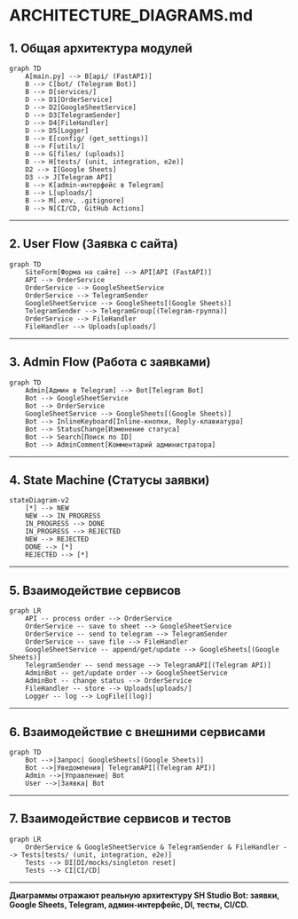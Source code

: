# ARCHITECTURE_DIAGRAMS.md

## 1. Общая архитектура модулей

```mermaid
graph TD
    A[main.py] --> B[api/ (FastAPI)]
    B --> C[bot/ (Telegram Bot)]
    B --> D[services/]
    D --> D1[OrderService]
    D --> D2[GoogleSheetService]
    D --> D3[TelegramSender]
    D --> D4[FileHandler]
    D --> D5[Logger]
    B --> E[config/ (get_settings)]
    B --> F[utils/]
    B --> G[files/ (uploads)]
    B --> H[tests/ (unit, integration, e2e)]
    D2 --> I[Google Sheets]
    D3 --> J[Telegram API]
    B --> K[admin-интерфейс в Telegram]
    B --> L[uploads/]
    B --> M[.env, .gitignore]
    B --> N[CI/CD, GitHub Actions]
```

---

## 2. User Flow (Заявка с сайта)

```mermaid
graph TD
    SiteForm[Форма на сайте] --> API[API (FastAPI)]
    API --> OrderService
    OrderService --> GoogleSheetService
    OrderService --> TelegramSender
    GoogleSheetService --> GoogleSheets[(Google Sheets)]
    TelegramSender --> TelegramGroup[(Telegram-группа)]
    OrderService --> FileHandler
    FileHandler --> Uploads[uploads/]
```

---

## 3. Admin Flow (Работа с заявками)

```mermaid
graph TD
    Admin[Админ в Telegram] --> Bot[Telegram Bot]
    Bot --> GoogleSheetService
    Bot --> OrderService
    GoogleSheetService --> GoogleSheets[(Google Sheets)]
    Bot --> InlineKeyboard[Inline-кнопки, Reply-клавиатура]
    Bot --> StatusChange[Изменение статуса]
    Bot --> Search[Поиск по ID]
    Bot --> AdminComment[Комментарий администратора]
```

---

## 4. State Machine (Статусы заявки)

```mermaid
stateDiagram-v2
    [*] --> NEW
    NEW --> IN_PROGRESS
    IN_PROGRESS --> DONE
    IN_PROGRESS --> REJECTED
    NEW --> REJECTED
    DONE --> [*]
    REJECTED --> [*]
```

---

## 5. Взаимодействие сервисов

```mermaid
graph LR
    API -- process order --> OrderService
    OrderService -- save to sheet --> GoogleSheetService
    OrderService -- send to telegram --> TelegramSender
    OrderService -- save file --> FileHandler
    GoogleSheetService -- append/get/update --> GoogleSheets[(Google Sheets)]
    TelegramSender -- send message --> TelegramAPI[(Telegram API)]
    AdminBot -- get/update order --> GoogleSheetService
    AdminBot -- change status --> OrderService
    FileHandler -- store --> Uploads[uploads/]
    Logger -- log --> LogFile[(log)]
```

---

## 6. Взаимодействие с внешними сервисами

```mermaid
graph TD
    Bot -->|Запрос| GoogleSheets[(Google Sheets)]
    Bot -->|Уведомления| TelegramAPI[(Telegram API)]
    Admin -->|Управление| Bot
    User -->|Заявка| Bot
```

---

## 7. Взаимодействие сервисов и тестов

```mermaid
graph LR
    OrderService & GoogleSheetService & TelegramSender & FileHandler --> Tests[tests/ (unit, integration, e2e)]
    Tests --> DI[DI/mocks/singleton reset]
    Tests --> CI[CI/CD]
```

---

**Диаграммы отражают реальную архитектуру SH Studio Bot: заявки, Google Sheets, Telegram, админ-интерфейс, DI, тесты, CI/CD.** 